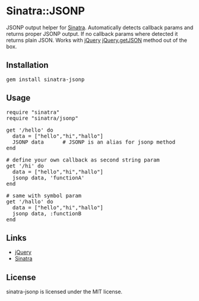 Sinatra::JSONP
=================

JSONP output helper for [Sinatra](http://sinatrarb.com). Automatically detects callback params and returns proper JSONP output. 
If no callback params where detected it returns plain JSON.
Works with [jQuery](http://jquery.com) [jQuery.getJSON](http://api.jquery.com/jQuery.getJSON/) method out of the box.


Installation
------------
<pre>
gem install sinatra-jsonp
</pre>

Usage
-----
<pre>
require "sinatra"
require "sinatra/jsonp"

get '/hello' do
  data = ["hello","hi","hallo"]
  JSONP data      # JSONP is an alias for jsonp method
end

# define your own callback as second string param
get '/hi' do
  data = ["hello","hi","hallo"]
  jsonp data, 'functionA'
end

# same with symbol param
get '/hallo' do
  data = ["hello","hi","hallo"]
  jsonp data, :functionB
end
</pre>

Links
-----

* [jQuery](http://jquery.com)
* [Sinatra](http://www.sinatrarb.com)


License
-------

sinatra-jsonp is licensed under the MIT license.

